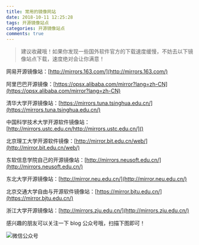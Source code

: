 ```yaml
---
title: 常用的镜像网站
date: 2018-10-11 12:25:28
tags: 开源镜像站点
categories: 开源镜像站点
comments: true
---
```


> 建议收藏哦！如果你发现一些国外软件官方的下载速度缓慢，不妨去以下镜像站点下载，速度绝对会让你满意！

网易开源镜像站：[http://mirrors.163.com/](http://mirrors.163.com/)

阿里巴巴开源镜像：[https://opsx.alibaba.com/mirror?lang=zh-CN](https://opsx.alibaba.com/mirror?lang=zh-CN)

清华大学开源镜像站：[https://mirrors.tuna.tsinghua.edu.cn/](https://mirrors.tuna.tsinghua.edu.cn/)

中国科学技术大学开源软件镜像站：[http://mirrors.ustc.edu.cn/http://mirrors.ustc.edu.cn/]()

北京理工大学开源软件镜像：[http://mirror.bit.edu.cn/web/](http://mirror.bit.edu.cn/web/)

东软信息学院自己的开源镜像站：[http://mirrors.neusoft.edu.cn/](http://mirrors.neusoft.edu.cn/)

东北大学开源镜像站：[http://mirror.neu.edu.cn/](http://mirror.neu.edu.cn/)

北京交通大学自由与开源软件镜像站：[https://mirror.bjtu.edu.cn/](https://mirror.bjtu.edu.cn/)

浙江大学开源镜像站：[http://mirrors.zju.edu.cn/](http://mirrors.zju.edu.cn/)


感兴趣的朋友可以关注一下 blog 公众号哦，扫描下图即可！

![微信公众号](https://qcloudtest-1255353776.cos.ap-guangzhou.myqcloud.com/wechat.png)